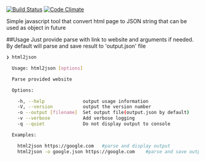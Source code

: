 [![Build Status](https://travis-ci.org/G07cha/html2json.svg?branch=master)](https://travis-ci.org/G07cha/html2json)
[![Code Climate](https://codeclimate.com/github/G07cha/html2json/badges/gpa.svg)](https://codeclimate.com/github/G07cha/html2json)

Simple javascript tool that convert html page to JSON string that can be used as object in future

##Usage
Just provide parse with link to website and arguments if needed. By default will parse and save result to 'output.json' file
```bash
❯ html2json

  Usage: html2json [options]

  Parse provided website

  Options:

    -h, --help              output usage information
    -V, --version           output the version number
    -o --output [filename]  Set output file(output.json by default)
    -v --verbose            Add verbose logging
    -q --quiet              Do not display output to console

  Examples:

    html2json https://google.com   #parse and display output 
    html2json -o google.json https://google.com    #parse and save output to google.json
```
